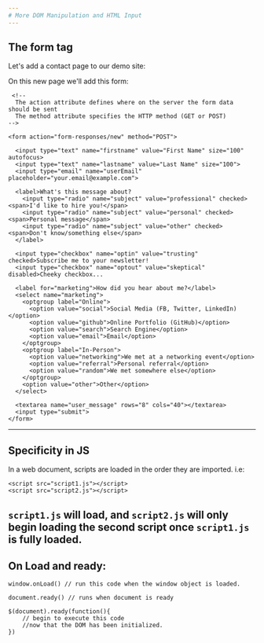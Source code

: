 ```yaml
---
# More DOM Manipulation and HTML Input
---
```


## The form tag

Let's add a contact page to our demo site:

On this new page we'll add this form:

```
 <!--
  The action attribute defines where on the server the form data should be sent
  The method attribute specifies the HTTP method (GET or POST)
-->

<form action="form-responses/new" method="POST">

  <input type="text" name="firstname" value="First Name" size="100" autofocus>
  <input type="text" name="lastname" value="Last Name" size="100">
  <input type="email" name="userEmail" placeholder="your.email@example.com">

  <label>What's this message about?
    <input type="radio" name="subject" value="professional" checked><span>I'd like to hire you!</span>
    <input type="radio" name="subject" value="personal" checked><span>Personal message</span>
    <input type="radio" name="subject" value="other" checked><span>Don't know/something else</span>
  </label>

  <input type="checkbox" name="optin" value="trusting" checked>Subscribe me to your newsletter!
  <input type="checkbox" name="optout" value="skeptical" disabled>Cheeky checkbox...

  <label for="marketing">How did you hear about me?</label>
  <select name="marketing">
    <optgroup label="Online">
      <option value="social">Social Media (FB, Twitter, LinkedIn)</option>
      <option value="github">Online Portfolio (GitHub)</option>
      <option value="search">Search Engine</option>
      <option value="email">Email</option>
    </optgroup>
    <optgroup label="In-Person">
      <option value="networking">We met at a networking event</option>
      <option value="referral">Personal referral</option>
      <option value="random">We met somewhere else</option>
    </optgroup>
    <option value="other">Other</option>
  </select>

  <textarea name="user_message" rows="8" cols="40"></textarea>
  <input type="submit">
</form>

```

---
## Specificity in JS
In a web document, scripts are loaded in the order they are imported.
i.e:
```
<script src="script1.js"></script>
<script src="script2.js"></script>

```
`script1.js` will load, and `script2.js` will only begin loading the second
script once `script1.js` is fully loaded.
---

## On Load and ready:

`window.onLoad() // run this code when the window object is loaded.`

`document.ready() // runs when document is ready`

```
$(document).ready(function(){
    // begin to execute this code
    //now that the DOM has been initialized.
})
```

